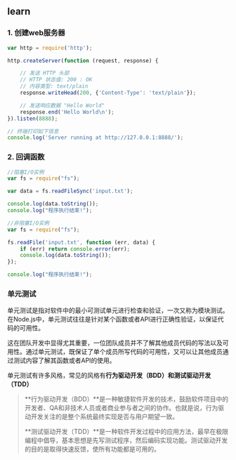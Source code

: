 ## learn

### 1. 创建web服务器

``` js
var http = require('http');

http.createServer(function (request, response) {

    // 发送 HTTP 头部 
    // HTTP 状态值: 200 : OK
    // 内容类型: text/plain
    response.writeHead(200, {'Content-Type': 'text/plain'});

    // 发送响应数据 "Hello World"
    response.end('Hello World\n');
}).listen(8888);

// 终端打印如下信息
console.log('Server running at http://127.0.0.1:8888/');
```

### 2. 回调函数

``` js
//阻塞I/O实例
var fs = require("fs");

var data = fs.readFileSync('input.txt');

console.log(data.toString());
console.log("程序执行结束!");

//非阻塞I/O实例
var fs = require("fs");

fs.readFile('input.txt', function (err, data) {
    if (err) return console.error(err);
    console.log(data.toString());
});

console.log("程序执行结束!");
```



### 单元测试

单元测试是指对软件中的最小可测试单元进行检查和验证，一次又称为模块测试。在Node.js中，单元测试往往是针对某个函数或者API进行正确性验证，以保证代码的可用性。

这在团队开发中显得尤其重要，一位团队成员并不了解其他成员代码的写法以及可用性。通过单元测试，既保证了单个成员所写代码的可用性，又可以让其他成员通过测试内容了解其函数或者API的使用。

单元测试有许多风格，常见的风格有**行为驱动开发（BDD）**和**测试驱动开发（TDD）**

> **行为驱动开发（BDD）**是一种敏捷软件开发的技术，鼓励软件项目中的开发者、QA和非技术人员或者商业参与者之间的协作。也就是说，行为驱动开发关注的是整个系统最终实现是否与用户期望一致。
>
> **测试驱动开发（TDD）**是一种软件开发过程中的应用方法，最早在极限编程中倡导，基本思想是先写测试程序，然后编码实现功能。测试驱动开发的目的是取得快速反馈，使所有功能都是可用的。